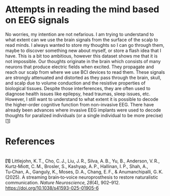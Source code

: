 # Attempts in reading the mind based on EEG signals

  No worries, my intention are not nefarious. I am trying to understand to what extent can we use the brain signals from the surface of the scalp to read minds.
I always wanted to store my thoughts so I can go through them, maybe to discover something new about myself, or store a flash idea that I have. This is a bit too ambitious, however this dataset shows me that it is not impossible. Our thoughts originate in the brain which consists of many neurons that produce electric fields when excited. They propagate and reach our scalp from where we use BCI devices to read them. These signals are strongly attenuated and distorted as they pass through the brain, skull, and scalp due to volume conduction and the resistive properties of biological tissues. Despite those interferences, they are often used to diagnose health issues like epilepsy, head traumas, sleep issues, etc. However, I still want to understand to what extent it is possible to decode the higher-order cognitive function from non-invasive EEG.
  There have already been advances where invasive EEG implants were used to decode thoughts for paralized individuals (or a single individual to be more precise) [[1](#1)]


# References

<a id="1"></a>  
**[1]** Littlejohn, K. T., Cho, C. J., Liu, J. R., Silva, A. B., Yu, B., Anderson, V. R., Kurtz‑Miott, C. M., Brosler, S., Kashyap, A. P., Hallinan, I. P., Shah, A., Tu‑Chan, A., Ganguly, K., Moses, D. A., Chang, E. F., & Anumanchipalli, G. K. (2025). A streaming brain‑to‑voice neuroprosthesis to restore naturalistic communication. *Nature Neuroscience, 28*(4), 902–912. https://doi.org/10.1038/s41593-025-01905-6
